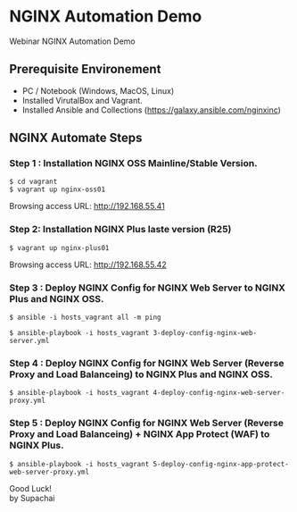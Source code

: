 # NGINX Automation Demo
Webinar NGINX Automation Demo

## Prerequisite Environement 
- PC / Notebook (Windows, MacOS, Linux)
- Installed VirutalBox and Vagrant.
- Installed Ansible and Collections (https://galaxy.ansible.com/nginxinc)

## NGINX Automate Steps
### Step 1 : Installation NGINX OSS Mainline/Stable Version.
```
$ cd vagrant
$ vagrant up nginx-oss01
```
Browsing access URL: http://192.168.55.41

### Step 2: Installation NGINX Plus laste version (R25)
```
$ vagrant up nginx-plus01
```
Browsing access URL: http://192.168.55.42


### Step 3 : Deploy NGINX Config for NGINX Web Server to NGINX Plus and NGINX OSS.
```
$ ansible -i hosts_vagrant all -m ping

$ ansible-playbook -i hosts_vagrant 3-deploy-config-nginx-web-server.yml
```

### Step 4 : Deploy NGINX Config for NGINX Web Server (Reverse Proxy and Load Balanceing) to NGINX Plus and NGINX OSS.
```
$ ansible-playbook -i hosts_vagrant 4-deploy-config-nginx-web-server-proxy.yml
```

### Step 5 : Deploy NGINX Config for NGINX Web Server (Reverse Proxy and Load Balanceing) + NGINX App Protect (WAF) to NGINX Plus.
```
$ ansible-playbook -i hosts_vagrant 5-deploy-config-nginx-app-protect-web-server-proxy.yml
```


Good Luck! \
by Supachai